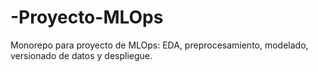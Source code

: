 # -Proyecto-MLOps
Monorepo para proyecto de MLOps: EDA, preprocesamiento, modelado, versionado de datos y despliegue.
